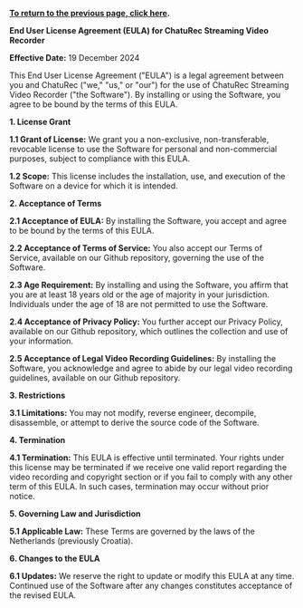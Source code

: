 **[To return to the previous page, click here](https://github.com/chaturec/chaturbate-recorder-and-downloader/).**

**End User License Agreement (EULA) for ChatuRec Streaming Video Recorder**

**Effective Date:** 19 December 2024

This End User License Agreement ("EULA") is a legal agreement between you and ChatuRec ("we," "us," or "our") for the use of ChatuRec Streaming Video Recorder ("the Software"). By installing or using the Software, you agree to be bound by the terms of this EULA.

**1. License Grant**

**1.1 Grant of License:** We grant you a non-exclusive, non-transferable, revocable license to use the Software for personal and non-commercial purposes, subject to compliance with this EULA.

**1.2 Scope:** This license includes the installation, use, and execution of the Software on a device for which it is intended.

**2. Acceptance of Terms**

**2.1 Acceptance of EULA:** By installing the Software, you accept and agree to be bound by the terms of this EULA.

**2.2 Acceptance of Terms of Service:** You also accept our Terms of Service, available on our Github repository, governing the use of the Software.

**2.3 Age Requirement:** By installing and using the Software, you affirm that you are at least 18 years old or the age of majority in your jurisdiction. Individuals under the age of 18 are not permitted to use the Software.

**2.4 Acceptance of Privacy Policy:** You further accept our Privacy Policy, available on our Github repository, which outlines the collection and use of your information.

**2.5 Acceptance of Legal Video Recording Guidelines:** By installing the Software, you acknowledge and agree to abide by our legal video recording guidelines, available on our Github repository.

**3. Restrictions**

**3.1 Limitations:** You may not modify, reverse engineer, decompile, disassemble, or attempt to derive the source code of the Software.

**4. Termination**

**4.1 Termination:** This EULA is effective until terminated. Your rights under this license may be terminated if we receive one valid report regarding the video recording and copyright section or if you fail to comply with any other term of this EULA. In such cases, termination may occur without prior notice.

**5. Governing Law and Jurisdiction**

**5.1 Applicable Law:** These Terms are governed by the laws of the Netherlands (previously Croatia).

**6. Changes to the EULA**

**6.1 Updates:** We reserve the right to update or modify this EULA at any time. Continued use of the Software after any changes constitutes acceptance of the revised EULA.
